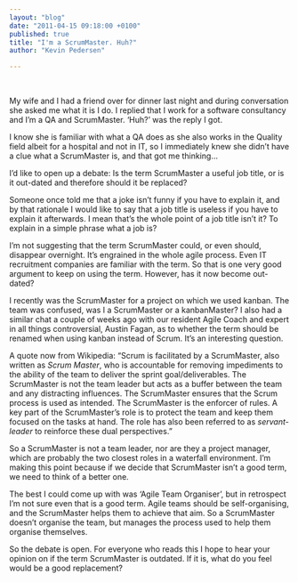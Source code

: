 ```yaml
---
layout: "blog"
date: "2011-04-15 09:18:00 +0100"
published: true
title: "I'm a ScrumMaster. Huh?"
author: "Kevin Pedersen"

---
```


<p>&nbsp;</p>
<p>My wife and I had a friend over for dinner last night and during conversation she asked me what it is I do. I replied that I work for a software consultancy and I&rsquo;m a QA and ScrumMaster. &lsquo;Huh?&rsquo; was the reply I got.</p>
<p>I know she is familiar with what a QA does as she also works in the Quality field albeit for a hospital and not in IT, so I immediately knew she didn&rsquo;t have a clue what a ScrumMaster is, and that got me thinking&hellip;</p>
<p>I&rsquo;d like to open up a debate: Is the term ScrumMaster a useful job title, or is it out-dated and therefore should it be replaced?</p>
<p>Someone once told me that a joke isn&rsquo;t funny if you have to explain it, and by that rationale I would like to say that a job title is useless if you have to explain it afterwards. I mean that&rsquo;s the whole point of a job title isn&rsquo;t it? To explain in a simple phrase what a job is?</p>
<p>I&rsquo;m not suggesting that the term ScrumMaster could, or even should, disappear overnight. It&rsquo;s engrained in the whole agile process. Even IT recruitment companies are familiar with the term. So that is one very good argument to keep on using the term. However, has it now become out-dated?</p>
<p>I recently was the ScrumMaster for a project on which we used kanban. The team was confused, was I a ScrumMaster or a kanbanMaster? I also had a similar chat a couple of weeks ago with our resident Agile Coach and expert in all things controversial, Austin Fagan, as to whether the term should be renamed when using kanban instead of Scrum. It&rsquo;s an interesting question.</p>
<p>A quote now from Wikipedia: &ldquo;Scrum is facilitated by a ScrumMaster, also written as&nbsp;<em>Scrum Master</em>, who is accountable for removing impediments to the ability of the team to deliver the sprint goal/deliverables. The ScrumMaster is not the team leader but acts as a buffer between the team and any distracting influences. The ScrumMaster ensures that the Scrum process is used as intended. The ScrumMaster is the enforcer of rules. A key part of the ScrumMaster&rsquo;s role is to protect the team and keep them focused on the tasks at hand. The role has also been referred to as&nbsp;<em>servant-leader</em>&nbsp;to reinforce these dual perspectives.&rdquo;</p>
<p>So a ScrumMaster is not a team leader, nor are they a project manager, which are probably the two closest roles in a waterfall environment. I&rsquo;m making this point because if we decide that ScrumMaster isn&rsquo;t a good term, we need to think of a better one.</p>
<p>The best I could come up with was &lsquo;Agile Team Organiser&rsquo;, but in retrospect I&rsquo;m not sure even that is a good term. Agile teams should be self-organising, and the ScrumMaster helps them to achieve that aim. So a ScrumMaster doesn&rsquo;t organise the team, but manages the process used to help them organise themselves.</p>
<p>So the debate is open. For everyone who reads this I hope to hear your opinion on if the term ScrumMaster is outdated. If it is, what do you feel would be a good replacement?</p>

